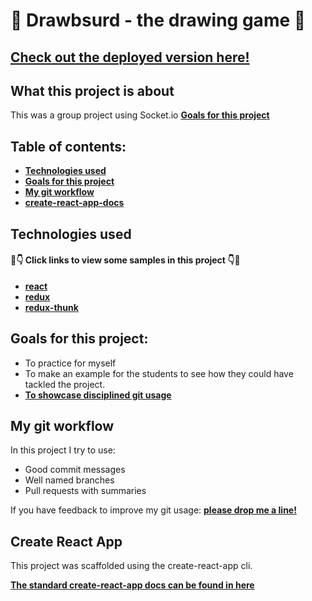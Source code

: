 
# :art: Drawbsurd - the drawing game :art:
## [Check out the deployed version here!](https://drawbsurd.netlify.com/)
## What this project is about

This was a group project using Socket.io
**[Goals for this project](#goals-for-this-project)**

## Table of contents:

- **[Technologies used](#technologies-used)**
- **[Goals for this project](#goals-for-this-project)**
- **[My git workflow](#my-git-workflow)**
- **[create-react-app-docs](#create-react-app)**

## Technologies used

#### 👀👇 Click links to view some samples in this project 👇👀

- **[react](./src/containers/Game.js)**  
- **[redux](./src/reducers/question.js)**  
- **[redux-thunk](./src/actions/api.js)**  

## Goals for this project:

- To practice for myself
- To make an example for the students to see how they could have tackled the project.
- **[To showcase disciplined git usage](#my-git-workflow)**


## My git workflow

In this project I try to use:

- Good commit messages
- Well named branches
- Pull requests with summaries

If you have feedback to improve my git usage: **[please drop me a line!](https://www.linkedin.com/in/izabelanow/)** 

## Create React App

This project was scaffolded using the create-react-app cli. 

**[The standard create-react-app docs can be found in here](./create-react-app-docs.md)**




